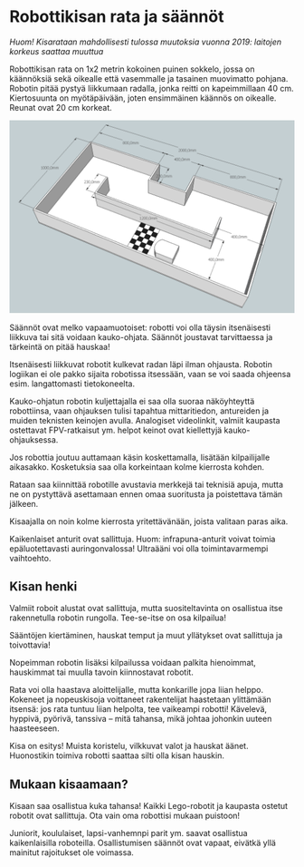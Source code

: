 ---
---
# Robottikisan rata ja säännöt

*Huom! Kisarataan mahdollisesti tulossa muutoksia vuonna 2019: laitojen korkeus saattaa muuttua*

Robottikisan rata on 1x2 metrin kokoinen puinen sokkelo, jossa on käännöksiä sekä oikealle että vasemmalle ja tasainen muovimatto pohjana. Robotin pitää pystyä liikkumaan radalla, jonka reitti on kapeimmillaan 40 cm. Kiertosuunta on myötäpäivään, joten ensimmäinen käännös on oikealle. Reunat ovat 20 cm korkeat.

![](media/images/roboradan_kuva.png?raw=true "Kisaradan kuva")

Säännöt ovat melko vapaamuotoiset: robotti voi olla täysin itsenäisesti liikkuva tai sitä voidaan kauko-ohjata. Säännöt joustavat tarvittaessa ja tärkeintä on pitää hauskaa!

Itsenäisesti liikkuvat robotit kulkevat radan läpi ilman ohjausta. Robotin logiikan ei ole pakko sijaita robotissa itsessään, vaan se voi saada ohjeensa esim. langattomasti tietokoneelta.

Kauko-ohjatun robotin kuljettajalla ei saa olla suoraa näköyhteyttä robottiinsa, vaan ohjauksen tulisi tapahtua mittaritiedon, antureiden ja muiden teknisten keinojen avulla. Analogiset videolinkit, valmiit kaupasta ostettavat FPV-ratkaisut ym. helpot keinot ovat kiellettyjä kauko-ohjauksessa.

Jos robottia joutuu auttamaan käsin koskettamalla, lisätään kilpailijalle aikasakko. Kosketuksia saa olla korkeintaan kolme kierrosta kohden.

Rataan saa kiinnittää robotille avustavia merkkejä tai teknisiä apuja, mutta ne on pystyttävä asettamaan ennen omaa suoritusta ja poistettava tämän jälkeen.

Kisaajalla on noin kolme kierrosta yritettävänään, joista valitaan paras aika.

Kaikenlaiset anturit ovat sallittuja. Huom: infrapuna-anturit voivat toimia epäluotettavasti auringonvalossa! Ultraääni voi olla toimintavarmempi vaihtoehto.

## Kisan henki

Valmiit roboit alustat ovat sallittuja, mutta suositeltavinta on osallistua itse rakennetulla robotin rungolla. Tee-se-itse on osa kilpailua!

Sääntöjen kiertäminen, hauskat temput ja muut yllätykset ovat sallittuja ja toivottavia!

Nopeimman robotin lisäksi kilpailussa voidaan palkita hienoimmat, hauskimmat tai muulla tavoin kiinnostavat robotit.

Rata voi olla haastava aloittelijalle, mutta konkarille jopa liian helppo. Kokeneet ja nopeuskisoja voittaneet rakentelijat haastetaan ylittämään itsensä: jos rata tuntuu liian helpolta, tee vaikeampi robotti! Kävelevä, hyppivä, pyörivä, tanssiva – mitä tahansa, mikä johtaa johonkin uuteen haasteeseen.

Kisa on esitys! Muista koristelu, vilkkuvat valot ja hauskat äänet. Huonostikin toimiva robotti saattaa silti olla kisan hauskin.

## Mukaan kisaamaan?

Kisaan saa osallistua kuka tahansa! Kaikki Lego-robotit ja kaupasta ostetut robotit ovat sallittuja. Ota vain oma robottisi mukaan puistoon!

Juniorit, koululaiset, lapsi-vanhemnpi parit ym. saavat osallistua kaikenlaisilla roboteilla. Osallistumisen säännöt ovat vapaat, eivätkä yllä mainitut rajoitukset ole voimassa.
